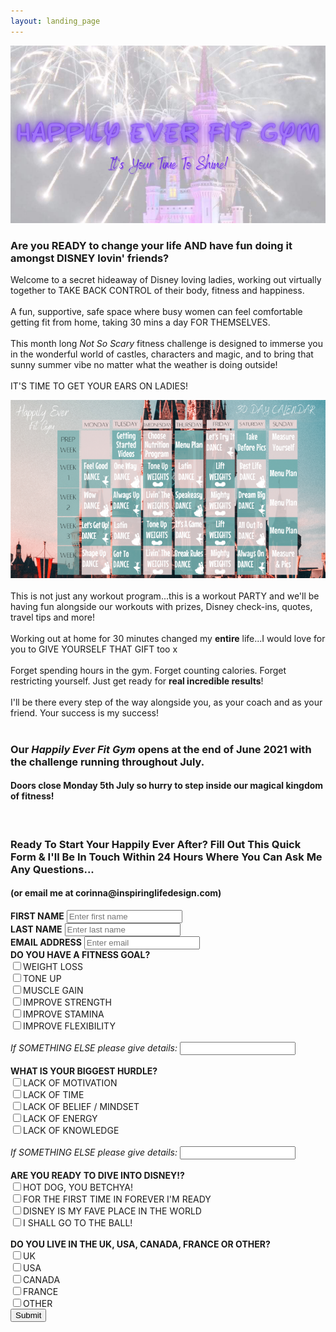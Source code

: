 ```yaml
---
layout: landing_page
---
```


<center>
<img src='/i/sunshinestudio/happilyeverfitgym/happilyevermain.png' alt='Happily Ever Fit Gym image'>
</center>

<h3>Are you READY to change your life AND have fun doing it amongst DISNEY lovin' friends?</h3>

Welcome to a secret hideaway of Disney loving ladies, working out virtually together to TAKE BACK CONTROL of their body, fitness and happiness.<br /><br />
A fun, supportive, safe space where busy women can feel comfortable getting fit from home, taking 30 mins a day FOR THEMSELVES.<br /><br />
This month long <i>Not So Scary</i> fitness challenge is designed to immerse you in the wonderful world of castles, characters and magic, and to bring that sunny summer vibe no matter what the weather is doing outside!<br /><br />
IT'S TIME TO GET YOUR EARS ON LADIES!
<center>
<img src='/i/sunshinestudio/happilyeverfitgym/happilyevercal.png' alt='Happily Ever Fit Gym workout calendar'>
</center>
<br />
This is not just any workout program...this is a workout PARTY and we'll be having fun alongside our workouts with prizes, Disney check-ins, quotes, travel tips and more! <br /><br />
Working out at home for 30 minutes changed my <b>entire</b> life...I would love for you to GIVE YOURSELF THAT GIFT too x<br /><br />
Forget spending hours in the gym. Forget counting calories. Forget restricting yourself. Just get ready for <b>real incredible results</b>!<br /><br />
I'll be there every step of the way alongside you, as your coach and as your friend. Your success is my success!
<br /><br />

<h3>Our <i>Happily Ever Fit Gym</i> opens at the end of June 2021 with the challenge running throughout July.</h3>
<h4>Doors close Monday 5th July so hurry to step inside our magical kingdom of fitness!</h4>
<br />

<h3>Ready To Start Your Happily Ever After? Fill Out This Quick Form & I'll Be In Touch Within 24 Hours Where You Can Ask Me Any Questions...</h3>
<h4>(or email me at corinna@inspiringlifedesign.com)</h4>
<form role="form" action="https://formspree.io/f/mzbkqjqa" method="POST">
	<div class="form-group">
		<label for="InputFirstName"><b>FIRST NAME</b></label>
		<input type="text" name="firstname" class="form-control" id="InputFirstName" placeholder="Enter first name">
	</div>
    <div class="form-group">
		<label for="InputLastName"><b>LAST NAME</b></label>
		<input type="text" name="lastname" class="form-control" id="InputLastName" placeholder="Enter last name">
	</div>
    <div class="form-group">
		<label for="exampleInputEmail1"><b>EMAIL ADDRESS</b></label>
		<input type="email" name="email" class="form-control" id="exampleInputEmail1" placeholder="Enter email">
	</div>
	<div class="checkbox">
		<label><b>DO YOU HAVE A FITNESS GOAL?</b></label><br />
        <label></label>
		<input type="checkbox" name="Goal_WeightLoss">WEIGHT LOSS<br />
        <label></label>
		<input type="checkbox" name="Goal_ToneUp">TONE UP<br />
        <label></label>
		<input type="checkbox" name="Goal_MuscleGain">MUSCLE GAIN<br />
        <label></label>
		<input type="checkbox" name="Goal_ImproveStrength">IMPROVE STRENGTH<br />
        <label></label>
		<input type="checkbox" name="Goal_ImproveStamina">IMPROVE STAMINA<br />
        <label></label>
		<input type="checkbox" name="Goal_ImproveFlexibility">IMPROVE FLEXIBILITY<br /><br />
        <label for="InputOtherGoal"><i>If SOMETHING ELSE please give details:</i></label>
		<input type="text" name="OtherGoal" class="form-control" id="InputOtherGoal">
	</div>
	<br />
    <div class="checkbox">
		<label><b>WHAT IS YOUR BIGGEST HURDLE?</b></label><br />
        <label></label>
		<input type="checkbox" name="Hurdle_Motivation">LACK OF MOTIVATION<br />
        <label></label>
		<input type="checkbox" name="Hurdle_Time">LACK OF TIME<br />
        <label></label>
		<input type="checkbox" name="Hurdle_Belief">LACK OF BELIEF / MINDSET<br />
        <label></label>
		<input type="checkbox" name="Hurdle_Energy">LACK OF ENERGY<br />
        <label></label>
		<input type="checkbox" name="Hurdle_Knowledge">LACK OF KNOWLEDGE<br /><br />
        <div class="form-group">
		<label for="InputOtherHurdle"><i>If SOMETHING ELSE please give details:</i></label>
		<input type="text" name="OtherHurdle" class="form-control" id="InputOtherHurdle">
	    </div>
	</div>
    <br />
	<div class="checkbox">
		<label><b>ARE YOU READY TO DIVE INTO DISNEY!?</b></label><br />
        <label></label>
		<input type="checkbox" name="Disney_YouBetchya">HOT DOG, YOU BETCHYA!<br />
        <label></label>
		<input type="checkbox" name="Disney_FirstTimeInForever">FOR THE FIRST TIME IN FOREVER I'M READY<br />
        <label></label>
		<input type="checkbox" name="Disney_DisneyIsFavePlace">DISNEY IS MY FAVE PLACE IN THE WORLD<br />
        <label></label>
		<input type="checkbox" name="Disney_GoToTheBall">I SHALL GO TO THE BALL!<br />
	</div>
	<br />
    <div class="checkbox">
		<label><b>DO YOU LIVE IN THE UK, USA, CANADA, FRANCE OR OTHER?</b></label><br />
        <label></label>
		<input type="checkbox" name="LivesIn_UK">UK<br />
        <label></label>
		<input type="checkbox" name="LivesIn_USA">USA<br />
        <label></label>
		<input type="checkbox" name="LivesIn_CANADA">CANADA<br />
        <label></label>
		<input type="checkbox" name="LivesIn_FRANCE">FRANCE<br />
        <label></label>
		<input type="checkbox" name="LivesOutsideOfBBCountries_OTHER">OTHER<br />
	</div>
	<button type="submit" class="btn btn-default">Submit</button>
</form>

